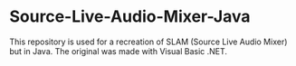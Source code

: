 # Source-Live-Audio-Mixer-Java
This repository is used for a recreation of SLAM (Source Live Audio Mixer) but in Java. The original was made with Visual Basic .NET.  
